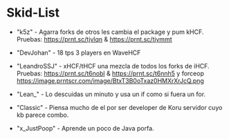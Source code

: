 # Skid-List

* "k5z" - Agarra forks de otros les cambia el package y pum kHCF. Pruebas: https://prnt.sc/tjvlqn & https://prnt.sc/tjvmmt

* "DevJohan" - 18 tps 3 players en WaveHCF

* "LeandroSSJ" - xHCF/tHCF una mezcla de todos los forks de iHCF. Pruebas: https://prnt.sc/t6nobl & https://prnt.sc/t6nnh5 y forceop https://image.prntscr.com/image/BtxT3B0oTxaz0HMXrXrJcQ.png

* "Lean_" - Lo descuidas un minuto y usa un if como si fuera un for.

* "Classic" - Piensa mucho de el por ser developer de Koru servidor cuyo kb parece combo.

* "x_JustPoop" - Aprende un poco de Java porfa.

